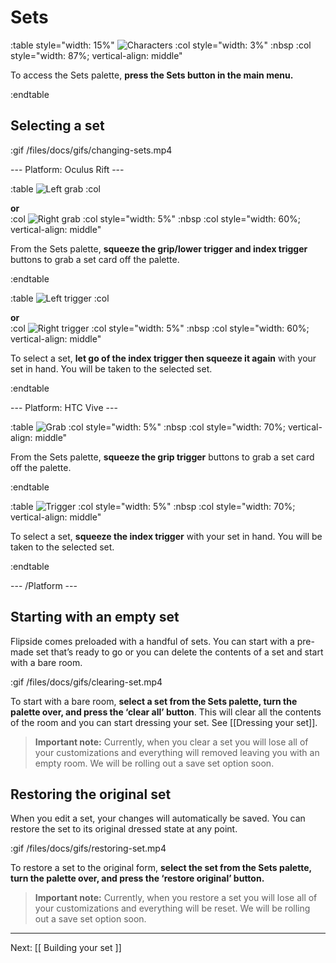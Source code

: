 # Sets

:table style="width: 15%"
	![Characters](/files/docs/graphics/button_p-sets.png)
:col style="width: 3%"
	:nbsp
:col style="width: 87%; vertical-align: middle"

To access the Sets palette, **press the Sets button in the main menu.**

:endtable

## Selecting a set

:gif /files/docs/gifs/changing-sets.mp4

--- Platform: Oculus Rift ---

:table
	![Left grab](/files/docs/graphics/Oculus-touch-alt_L-trigger_L-grip.png)
:col
	<div class="center middle"><b>or</b></div>
:col
	![Right grab](/files/docs/graphics/Oculus-touch_R-trigger_R-grip.png)
:col style="width: 5%"
	:nbsp
:col style="width: 60%; vertical-align: middle"

From the Sets palette, **squeeze the grip/lower trigger and index trigger** buttons to grab a set card off the palette. 

:endtable

:table
	![Left trigger](/files/docs/graphics/Oculus-touch_L-trigger_L-grip.png)
:col
	<div class="center middle"><b>or</b></div>
:col
	![Right trigger](/files/docs/graphics/Oculus-touch_R-trigger-f_R-grip.png)
:col style="width: 5%"
	:nbsp
:col style="width: 60%; vertical-align: middle"

To select a set, **let go of the index trigger then squeeze it again** with your set in hand. You will be taken to the selected set.

:endtable

--- Platform: HTC Vive ---

:table
	![Grab](/files/docs/graphics/Vive_grip.png)
:col style="width: 5%"
	:nbsp
:col style="width: 70%; vertical-align: middle"

From the Sets palette, **squeeze the grip trigger** buttons to grab a set card off the palette. 

:endtable

:table
	![Trigger](/files/docs/graphics/Vive_grip-f_trigger.png)
:col style="width: 5%"
	:nbsp
:col style="width: 70%; vertical-align: middle"

To select a set, **squeeze the index trigger** with your set in hand. You will be taken to the selected set.

:endtable

--- /Platform ---

## Starting with an empty set

Flipside comes preloaded with a handful of sets.  You can start with a pre-made set that’s
ready to go or you can delete the contents of a set and start with a bare room.

:gif /files/docs/gifs/clearing-set.mp4

To start with a bare room, **select a set from the Sets palette, turn the palette over,
and press the ‘clear all’ button**. This will clear all the contents of the room and you
can start dressing your set. See [[Dressing your set]].

> **Important note:** Currently, when you clear a set you will lose all of your
customizations and everything will removed leaving you with an empty room. We will be
rolling out a save set option soon.

## Restoring the original set

When you edit a set, your changes will automatically be saved. You can restore the set
to its original dressed state at any point.  

:gif /files/docs/gifs/restoring-set.mp4

To restore a set to the original form, **select the set from the Sets palette, turn the
palette over, and press the ‘restore original’ button.**
 
> **Important note:** Currently, when you restore a set you will lose all of your
customizations and everything will be reset.  We will be rolling out a save set option
soon.

---

Next: [[ Building your set ]]
